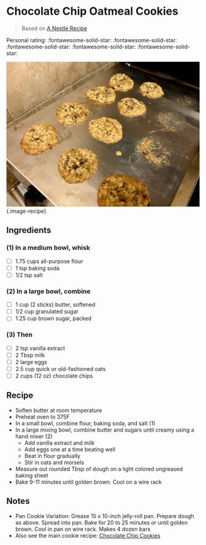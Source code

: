 # Chocolate Chip Oatmeal Cookies

> Based on [A Nestle Recipe](https://www.nestleprofessional.us/recipe/choc-oat-chip-cookies)

<!-- {cts} rating=5; (User can specify rating on scale of 1-5) -->

Personal rating: :fontawesome-solid-star: :fontawesome-solid-star: :fontawesome-solid-star: :fontawesome-solid-star: :fontawesome-solid-star:

<!-- {cte} -->

<!-- {cts} name_image=chocolate_chip_oatmeal_cookies.jpg; (User can specify image name) -->

![chocolate_chip_oatmeal_cookies.jpg](./chocolate_chip_oatmeal_cookies.jpg){.image-recipe}

<!-- {cte} -->

## Ingredients

### (1) In a medium bowl, whisk

- [ ] 1.75 cups all-purpose flour
- [ ] 1 tsp baking soda
- [ ] 1/2 tsp salt

### (2) In a large bowl, combine

- [ ] 1 cup (2 sticks) butter, softened
- [ ] 1/2 cup granulated sugar
- [ ] 1.25 cup brown sugar, packed

### (3) Then

- [ ] 2 tsp vanilla extract
- [ ] 2 Tbsp milk
- [ ] 2 large eggs
- [ ] 2.5 cup quick or old-fashioned oats
- [ ] 2 cups (12 oz) chocolate chips

## Recipe

- Soften butter at room temperature
- Preheat oven to 375F
- In a small bowl, combine flour, baking soda, and salt (1)
- In a large mixing bowl, combine butter and sugars until creamy using a hand mixer (2)
    - Add vanilla extract and milk
    - Add eggs one at a time beating well
    - Beat in flour gradually
    - Stir in oats and morsels
- Measure out rounded Tbsp of dough on a light colored ungreased baking sheet
- Bake 9-11 minutes until golden brown. Cool on a wire rack

## Notes

- Pan Cookie Variation: Grease 15 x 10-inch jelly-roll pan. Prepare dough as above. Spread into pan. Bake for 20 to 25 minutes or until golden brown. Cool in pan on wire rack. Makes 4 dozen bars
- Also see the main cookie recipe: [Chocolate Chip Cookies](./chocolate_chip_cookies.md)
